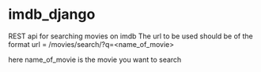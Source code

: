 # imdb_django
REST api for searching movies on imdb
The url to be used should be of the format 
url = /movies/search/?q=<name_of_movie>

here name_of_movie is the movie you want to search 
